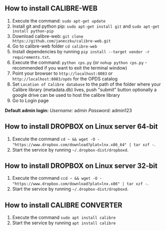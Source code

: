 ## How to install CALIBRE-WEB

1. Execute the command: `sudo apt-get update`
2. Install git and python pip: `sudo apt-get install git` and `sudo apt-get install python-pip`
3. Download calibre-web: `git clone https://github.com/janeczku/calibre-web.git`
4. Go to calibre-web folder `cd calibre-web`
5. Install dependencies by running `pip install --target vendor -r requirements.txt`. 
6. Execute the command: `python cps.py` (or `nohup python cps.py` - recommended if you want to exit the terminal window)
7. Point your browser to `http://localhost:8083` or `http://localhost:8083/opds` for the OPDS catalog
8. Set `Location of Calibre database` to the path of the folder where your Calibre library (metadata.db) lives, push "submit" button
   optionally a google drive can be used to host the calibre library
9. Go to Login page

**Default admin login:**
*Username:* admin
*Password:* admin123

## How to install DROPBOX on Linux server 64-bit

1. Execute the command `cd ~ && wget -O - "https://www.dropbox.com/download?plat=lnx.x86_64" | tar xzf -`.
2. Start the service by running `~/.dropbox-dist/dropboxd`.

## How to install DROPBOX on Linux server 32-bit

1. Execute the command `ccd ~ && wget -O - "https://www.dropbox.com/download?plat=lnx.x86" | tar xzf -`.
2. Start the service by running `~/.dropbox-dist/dropboxd`.

## How to install CALIBRE CONVERTER

1. Execute the command `sudo apt install calibre`
2. Start the service by running `apt install calibre`
